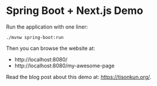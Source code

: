 # Spring Boot + Next.js Demo

Run the application with one liner:

```shell
./mvnw spring-boot:run
```

Then you can browse the website at:

* http://localhost:8080/
* http://localhost:8080/my-awesome-page

Read the blog post about this demo at: https://tisonkun.org/.
